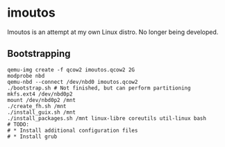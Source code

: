 # imoutos
Imoutos is an attempt at my own Linux distro.  No longer being developed.
## Bootstrapping
    qemu-img create -f qcow2 imoutos.qcow2 2G
    modprobe nbd
    qemu-nbd --connect /dev/nbd0 imoutos.qcow2
    ./bootstrap.sh # Not finished, but can perform partitioning
    mkfs.ext4 /dev/nbd0p2
    mount /dev/nbd0p2 /mnt
    ./create_fh.sh /mnt
    ./install_guix.sh /mnt
    ./install_packages.sh /mnt linux-libre coreutils util-linux bash
    # TODO:
    # * Install additional configuration files
    # * Install grub
